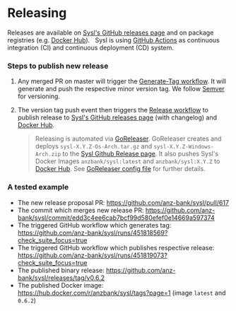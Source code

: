# Releasing

Releases are available on [Sysl's GitHub releases page](https://github.com/anz-bank/sysl/releases) and on package registries (e.g. [Docker Hub](https://hub.docker.com/u/anzbank)).
&nbsp;
Sysl is using [GitHub Actions](https://help.github.com/en/actions/getting-started-with-github-actions/about-github-actions) as continuous integration (CI) and continuous deployment (CD) system.
&nbsp;

### Steps to publish new release

1. Any merged PR on master will trigger the [Generate-Tag workflow](https://github.com/anz-bank/sysl/blob/master/.github/workflows/generate-tag.yml). It will generate and push the respective minor version tag. We follow [Semver](https://semver.org/) for versioning.

2. The version tag push event then triggers the [Release workflow](https://github.com/anz-bank/sysl/blob/master/.github/workflows/release.yml) to publish release to [Sysl's GitHub releases page](https://github.com/anz-bank/sysl/releases) (with changelog) and [Docker Hub](https://hub.docker.com/r/anzbank/sysl).

   > Releasing is automated via [GoReleaser](https://goreleaser.com/). GoReleaser creates and deploys `sysl-X.Y.Z-Os-Arch.tar.gz` and `sysl-X.Y.Z-Windows-Arch.zip` to the [Sysl Github Release page](https://github.com/anz-bank/sysl/releases). It also pushes Sysl's Docker Images `anzbank/sysl:latest` and `anzbank/sysl:X.Y.Z` to [Docker Hub](https://hub.docker.com/r/anzbank/sysl). See [GoReleaser config file](https://github.com/anz-bank/sysl/blob/master/.github/workflows/.goreleaser.yml) for further details.


### A tested example

- The new release proposal PR: https://github.com/anz-bank/sysl/pull/617
- The commit which merges new release PR: https://github.com/anz-bank/sysl/commit/edd3c4ee6cab7bcf99d580efef0e14669a597374
- The triggered GitHub workflow which generates tag: https://github.com/anz-bank/sysl/runs/451818569?check_suite_focus=true
- The triggered GitHub workflow which publishes respective release: https://github.com/anz-bank/sysl/runs/451819073?check_suite_focus=true
- The published binary release: https://github.com/anz-bank/sysl/releases/tag/v0.6.2
- The published Docker image: https://hub.docker.com/r/anzbank/sysl/tags?page=1 (image `latest` and `0.6.2`)
